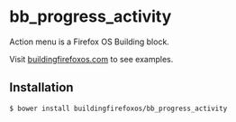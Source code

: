# bb_progress_activity

Action menu is a Firefox OS Building block.

Visit [buildingfirefoxos.com](http://buildingfirefoxos.com/building-blocks/progress-activity.html) to see examples.

## Installation

```bash
$ bower install buildingfirefoxos/bb_progress_activity
```
